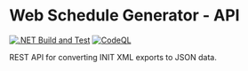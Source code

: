 # Web Schedule Generator - API

[![.NET Build and Test](https://github.com/CUMTD/WebScheduleGenerator.Api/actions/workflows/dotnet.yml/badge.svg)](https://github.com/CUMTD/WebScheduleGenerator.Api/actions/workflows/dotnet.yml)
[![CodeQL](https://github.com/CUMTD/WebScheduleGenerator.Api/actions/workflows/github-code-scanning/codeql/badge.svg)](https://github.com/CUMTD/WebScheduleGenerator.Api/actions/workflows/github-code-scanning/codeql)


REST API for converting INIT XML exports to JSON data.
